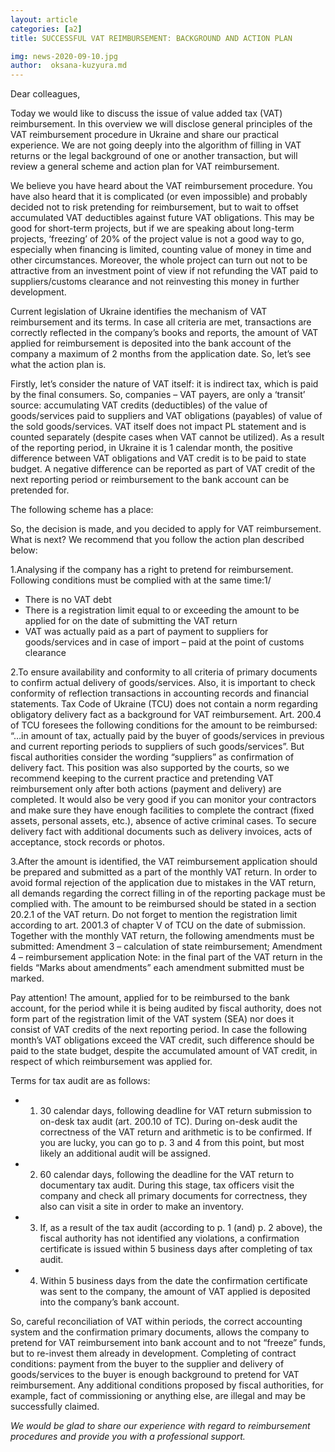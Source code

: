 ```yaml
---
layout: article
categories: [a2]
title: SUCCESSFUL VAT REIMBURSEMENT: BACKGROUND AND ACTION PLAN

img: news-2020-09-10.jpg
author:  oksana-kuzyura.md
---
```

Dear colleagues,

Today we would like to discuss the issue of value added tax (VAT) reimbursement. In this overview we will disclose general principles of the VAT reimbursement procedure in 
Ukraine and share our practical experience. We are not going deeply into the algorithm of filling in VAT returns or the legal background of one or another transaction, but 
will review a general scheme and action plan for VAT reimbursement.

We believe you have heard about the VAT reimbursement procedure. You have also heard that it is complicated (or even impossible) and probably decided not to risk pretending 
for reimbursement, but to wait to offset accumulated VAT deductibles against future VAT obligations. This may be good for short-term projects, but if we are speaking about 
long-term projects, ‘freezing’ of 20% of the project value is not a good way to go, especially when financing is limited, counting value of money in time and other circumstances.
Moreover, the whole project can turn out not to be attractive from an investment point of view if not refunding the VAT paid to suppliers/customs clearance and not reinvesting
this money in further development.

Current legislation of Ukraine identifies the mechanism of VAT reimbursement and its terms. In case all criteria are met, transactions are correctly reflected in the company’s 
books and reports, the amount of VAT applied for reimbursement is deposited into the bank account of the company a maximum of 2 months from the application date. So, let’s see 
what the action plan is.

Firstly, let’s consider the nature of VAT itself: it is indirect tax, which is paid by the final consumers. So, companies – VAT payers, are only a ‘transit’ source: accumulating
VAT credits (deductibles) of the value of goods/services paid to suppliers and VAT obligations (payables) of value of the sold goods/services. VAT itself does not impact PL 
statement and is counted separately (despite cases when VAT cannot be utilized). As a result of the reporting period, in Ukraine it is 1 calendar month, the positive difference
between VAT obligations and VAT credit is to be paid to state budget. A negative difference can be reported as part of VAT credit of the next reporting period or reimbursement
to the bank account can be pretended for.

The following scheme has a place:


So, the decision is made, and you decided to apply for VAT reimbursement. What is next? We recommend that you follow the action plan described below:

1.Analysing if the company has a right to pretend for reimbursement. Following conditions must be complied with at the same time:1/
* There is no VAT debt
* There is a registration limit equal to or exceeding the amount to be applied for on the date of submitting the VAT return
* VAT was actually paid as a part of payment to suppliers for goods/services and in case of import – paid at the point of customs clearance


2.To ensure availability and conformity to all criteria of primary documents to confirm actual delivery of goods/services. Also, it is important to check conformity of reflection
transactions in accounting records and financial statements. Tax Code of Ukraine (TCU) does not contain a norm regarding obligatory delivery fact as a background for VAT 
reimbursement. Art. 200.4 of TCU foresees the following conditions for the amount to be reimbursed: “…in amount of tax, actually paid by the buyer of goods/services in previous
and current reporting periods to suppliers of such goods/services”. But fiscal authorities consider the wording “suppliers” as confirmation of delivery fact. This position was
also supported by the courts, so we recommend keeping to the current practice and pretending VAT reimbursement only after both actions (payment and delivery) are completed. It
would also be very good if you can monitor your contractors and make sure they have enough facilities to complete the contract (fixed assets, personal assets, etc.), absence of
active criminal cases. To secure delivery fact with additional documents such as delivery invoices, acts of acceptance, stock records or photos.

3.After the amount is identified, the VAT reimbursement application should be prepared and submitted as a part of the monthly VAT return. In order to avoid formal rejection of
the application due to mistakes in the VAT return, all demands regarding the correct filling in of the reporting package must be complied with. The amount to be reimbursed 
should be stated in a section 20.2.1 of the VAT return. Do not forget to mention the registration limit according to art. 2001.3 of chapter V of TCU on the date of submission. 
Together with the monthly VAT return, the following amendments must be submitted: Amendment 3 – calculation of state reimbursement; Amendment 4 – reimbursement application Note:
in the final part of the VAT return in the fields “Marks about amendments” each amendment submitted must be marked.


Pay attention! The amount, applied for to be reimbursed to the bank account, for the period while it is being audited by fiscal authority, does not form part of the registration
limit of the VAT system (SEA) nor does it consist of VAT credits of the next reporting period. In case the following month’s VAT obligations exceed the VAT credit, such 
difference should be paid to the state budget, despite the accumulated amount of VAT credit, in respect of which reimbursement was applied for.

Terms for tax audit are as follows:

* 1. 30 calendar days, following deadline for VAT return submission to on-desk tax audit (art. 200.10 of TC). During on-desk audit the correctness of the VAT return and arithmetic 
is to be confirmed. If you are lucky, you can go to p. 3 and 4 from this point, but most likely an additional audit will be assigned.
* 2. 60 calendar days, following the deadline for the VAT return to documentary tax audit. During this stage, tax officers visit the company and check all primary documents for 
correctness, they also can visit a site in order to make an inventory.
* 3. If, as a result of the tax audit (according to p. 1 (and) p. 2 above), the fiscal authority has not identified any violations, a confirmation certificate is issued within 5 
business days after completing of tax audit.
* 4. Within 5 business days from the date the confirmation certificate was sent to the company, the amount of VAT applied is deposited into the company’s bank account.

So, careful reconciliation of VAT within periods, the correct accounting system and the confirmation primary documents, allows the company to pretend for VAT reimbursement into
bank account and to not “freeze” funds, but to re-invest them already in development. Completing of contract conditions: payment from the buyer to the supplier and delivery of
goods/services to the buyer is enough background to pretend for VAT reimbursement. Any additional conditions proposed by fiscal authorities, for example, fact of commissioning 
or anything else, are illegal and may be successfully claimed.


*We would be glad to share our experience with regard to reimbursement procedures and provide you with a professional support.*
